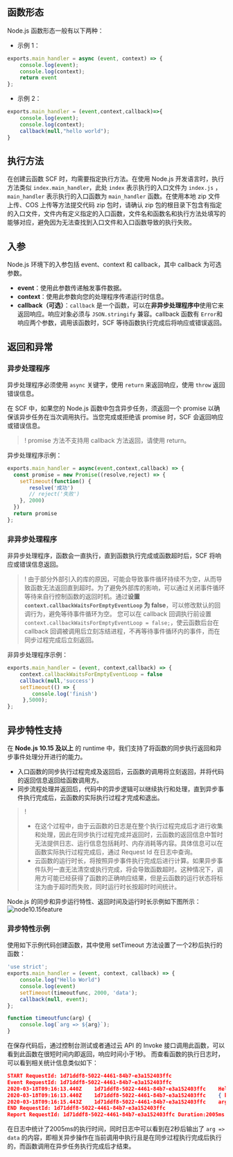 ## 函数形态

Node.js 函数形态一般有以下两种：

- 示例 1：
```js
exports.main_handler = async (event, context) => {
	console.log(event);
	console.log(context);
	return event
};
```
- 示例 2：
```js
exports.main_handler = (event,context,callback)=>{
	console.log(event);
	console.log(context);
	callback(null,"hello world");
}
```



## 执行方法

在创建云函数 SCF 时，均需要指定执行方法。在使用 Node.js 开发语言时，执行方法类似 `index.main_handler`，此处 `index` 表示执行的入口文件为 `index.js` ，`main_handler` 表示执行的入口函数为 `main_handler` 函数。在使用本地 zip 文件上传、COS 上传等方法提交代码 zip 包时，请确认 zip 包的根目录下包含有指定的入口文件，文件内有定义指定的入口函数，文件名和函数名和执行方法处填写的能够对应，避免因为无法查找到入口文件和入口函数导致的执行失败。

## 入参

Node.js 环境下的入参包括 event、context 和 callback，其中 callback 为可选参数。

* **event**：使用此参数传递触发事件数据。
* **context**：使用此参数向您的处理程序传递运行时信息。
* **callback（可选）**：`callback` 是一个函数，可以在**非异步处理程序中**使用它来返回响应。响应对象必须与 `JSON.stringify` 兼容。callback 函数有 `Error`和响应两个参数，调用该函数时，SCF  等待函数执行完成后将响应或错误返回。

## 返回和异常

### 异步处理程序

异步处理程序必须使用 `async` 关键字，使用 `return` 来返回响应，使用 `throw` 返回错误信息。

在 SCF 中，如果您的 Node.js 函数中包含异步任务，须返回一个 promise 以确保该异步任务在当次调用执行。当您完成或拒绝该 promise 时，SCF 会返回响应或错误信息。

>! promise 方法不支持用 callback 方法返回，请使用 return。

异步处理程序示例：

``` js
exports.main_handler = async(event,context,callback) => {
  const promise = new Promise((resolve,reject) => {
    setTimeout(function() {
       resolve('成功')
       // reject('失败')
    }, 2000)
  })
  return promise
};
```



### 非异步处理程序

非异步处理程序，函数会一直执行，直到函数执行完成或函数超时后，SCF 将响应或错误信息返回。

> !  由于部分外部引入的库的原因，可能会导致事件循环持续不为空，从而导致函数无法返回直到超时。为了避免外部库的影响，可以通过关闭事件循环等待来自行控制函数的返回时机。通过**设置 `context.callbackWaitsForEmptyEventLoop` 为 false**，可以修改默认的回调行为，避免等待事件循环为空。
 您可以在 callback 回调执行前设置 `context.callbackWaitsForEmptyEventLoop = false;`，使云函数后台在 callback 回调被调用后立刻冻结进程，不再等待事件循环内的事件，而在同步过程完成后立刻返回。

非异步处理程序示例：

``` js
exports.main_handler = (event, context,callback) => {
    context.callbackWaitsForEmptyEventLoop = false
    callback(null,'success')
    setTimeout(() => {
        console.log('finish')   
     },5000);
};
```



## 异步特性支持

在 **Node.js 10.15 及以上** 的 runtime 中，我们支持了将函数的同步执行返回和异步事件处理分开进行的能力。

* 入口函数的同步执行过程完成及返回后，云函数的调用将立刻返回，并将代码的返回信息返回给函数调用方。
* 同步流程处理并返回后，代码中的异步逻辑可以继续执行和处理，直到异步事件执行完成后，云函数的实际执行过程才完成和退出。

>!
>- 在这个过程中，由于云函数的日志是在整个执行过程完成后才进行收集和处理，因此在同步执行过程完成并返回时，云函数的返回信息中暂时无法提供日志、运行信息包括耗时、内存消耗等内容。具体信息可以在函数实际执行过程完成后，通过 Request Id 在日志中查询。
>- 云函数的运行时长，将按照异步事件执行完成后进行计算。如果异步事件队列一直无法清空或执行完成，将会导致函数超时。这种情况下，调用方可能已经获得了函数的正确响应结果，但是云函数的运行状态将标注为由于超时而失败，同时运行时长按超时时间统计。

Node.js 的同步和异步运行特性、返回时间及运行时长示例如下图所示：
![node10.15feature](https://main.qcloudimg.com/raw/ae2aaa71e19d73e6f782abf715e1ec18.png)

### 异步特性示例

使用如下示例代码创建函数，其中使用 setTimeout 方法设置了一个2秒后执行的函数：

```js
'use strict';
exports.main_handler = (event, context, callback) => {
    console.log("Hello World")
    console.log(event)
    setTimeout(timeoutfunc, 2000, 'data');
    callback(null, event); 
};

function timeoutfunc(arg) {
    console.log(`arg => ${arg}`);
}
```

在保存代码后，通过控制台测试或者通过云 API 的 Invoke 接口调用此函数，可以看到此函数在很短时间内即返回，响应时间小于1秒。
而查看函数的执行日志时，可以看到相关统计信息类似如下：

```json
START RequestId: 1d71ddf8-5022-4461-84b7-e3a152403ffc
Event RequestId: 1d71ddf8-5022-4461-84b7-e3a152403ffc
2020-03-18T09:16:13.440Z	1d71ddf8-5022-4461-84b7-e3a152403ffc	Hello World
2020-03-18T09:16:13.440Z	1d71ddf8-5022-4461-84b7-e3a152403ffc	{ key1: 'test value 1', key2: 'test value 2' }
2020-03-18T09:16:15.443Z	1d71ddf8-5022-4461-84b7-e3a152403ffc	arg => data 
END RequestId: 1d71ddf8-5022-4461-84b7-e3a152403ffc
Report RequestId: 1d71ddf8-5022-4461-84b7-e3a152403ffc Duration:2005ms Memory:128MB MemUsage:13.425781MB
```

在日志中统计了2005ms的执行时间，同时日志中可以看到在2秒后输出了 `arg => data` 的内容，即相关异步操作在当前调用中执行且是在同步过程执行完成后执行的，而函数调用在异步任务执行完成后才结束。

